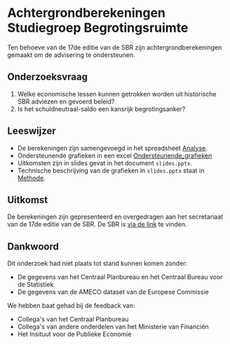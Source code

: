 # Achtergrondberekeningen Studiegroep Begrotingsruimte

Ten behoeve van de 17de editie van de SBR zijn achtergrondberekeningen gemaakt om de advisering te ondersteunen.

## Onderzoeksvraag

1. Welke economische lessen kunnen getrokken worden uit historische SBR adviezen en gevoerd beleid?
2. Is het schuldneutraal-saldo een kansrijk begrotingsanker?

## Leeswijzer

- De berekeningen zijn samengevoegd in het spreadsheet [Analyse](`data/SBR_analyse_public.xlsx`).
- Ondersteunende grafieken in een excel [Ondersteunende_grafieken]('data/ondersteunende_grafieken_sbr.xlsx')
- Uitkomsten zijn in slides gevat in het document `slides.pptx`.
- Technische beschrijving van de grafieken in `slides.pptx` staat in [Methode](Method.md).

## Uitkomst

De berekeningen zijn gepresenteerd en overgedragen aan het secretariaat van de 17de editie van de SBR. De SBR is [via de link](https://www.rijksfinancien.nl/sbr/17de-rapport-studiegroep-begrotingsruimte) te vinden.

## Dankwoord

Dit onderzoek had niet plaats tot stand kunnen komen zonder:

- De gegevens van het Centraal Planbureau en het Centraal Bureau voor de Statistiek
- De gegevens van de AMECO dataset van de Europese Commissie

We hebben baat gehad bij de feedback van:

- Collega's van het Centraal Planbureau
- Collega's van andere onderdelen van het Ministerie van Financiën
- Het Insituut voor de Publieke Economie
